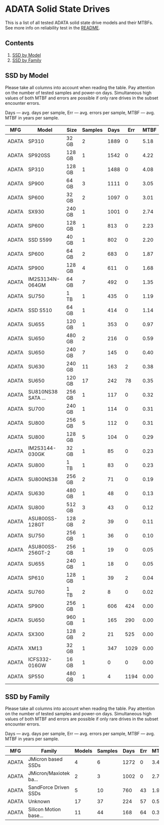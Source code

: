 ADATA Solid State Drives
========================

This is a list of all tested ADATA solid state drive models and their MTBFs. See
more info on reliability test in the [README](https://github.com/bsdhw/SMART).

Contents
--------

1. [ SSD by Model  ](#ssd-by-model)
2. [ SSD by Family ](#ssd-by-family)

SSD by Model
------------

Please take all columns into account when reading the table. Pay attention on the
number of tested samples and power-on days. Simultaneous high values of both MTBF
and errors are possible if only rare drives in the subset encounter errors.

Days — avg. days per sample,
Err  — avg. errors per sample,
MTBF — avg. MTBF in years per sample.

| MFG       | Model              | Size   | Samples | Days  | Err   | MTBF |
|-----------|--------------------|--------|---------|-------|-------|------|
| ADATA     | SP310              | 32 GB  | 2       | 1889  | 0     | 5.18   |
| ADATA     | SP920SS            | 128 GB | 1       | 1542  | 0     | 4.22   |
| ADATA     | SP310              | 128 GB | 1       | 1488  | 0     | 4.08   |
| ADATA     | SP900              | 64 GB  | 3       | 1111  | 0     | 3.05   |
| ADATA     | SP600              | 32 GB  | 2       | 1097  | 0     | 3.01   |
| ADATA     | SX930              | 240 GB | 1       | 1001  | 0     | 2.74   |
| ADATA     | SP600              | 128 GB | 1       | 813   | 0     | 2.23   |
| ADATA     | SSD S599           | 40 GB  | 1       | 802   | 0     | 2.20   |
| ADATA     | SP600              | 64 GB  | 2       | 683   | 0     | 1.87   |
| ADATA     | SP900              | 128 GB | 4       | 611   | 0     | 1.68   |
| ADATA     | IM2S3134N-064GM    | 64 GB  | 7       | 492   | 0     | 1.35   |
| ADATA     | SU750              | 1 TB   | 1       | 435   | 0     | 1.19   |
| ADATA     | SSD S510           | 64 GB  | 1       | 414   | 0     | 1.14   |
| ADATA     | SU655              | 120 GB | 1       | 353   | 0     | 0.97   |
| ADATA     | SU650              | 480 GB | 2       | 216   | 0     | 0.59   |
| ADATA     | SU650              | 240 GB | 7       | 145   | 0     | 0.40   |
| ADATA     | SU630              | 240 GB | 11      | 163   | 2     | 0.38   |
| ADATA     | SU650              | 120 GB | 17      | 242   | 78    | 0.35   |
| ADATA     | SU810NS38 SATA ... | 256 GB | 1       | 117   | 0     | 0.32   |
| ADATA     | SU700              | 240 GB | 1       | 114   | 0     | 0.31   |
| ADATA     | SU800              | 256 GB | 5       | 112   | 0     | 0.31   |
| ADATA     | SU800              | 128 GB | 5       | 104   | 0     | 0.29   |
| ADATA     | IM2S3144-030GK     | 32 GB  | 1       | 85    | 0     | 0.23   |
| ADATA     | SU800              | 1 TB   | 1       | 83    | 0     | 0.23   |
| ADATA     | SU800NS38          | 256 GB | 2       | 71    | 0     | 0.19   |
| ADATA     | SU630              | 480 GB | 1       | 48    | 0     | 0.13   |
| ADATA     | SU800              | 512 GB | 3       | 43    | 0     | 0.12   |
| ADATA     | ASU800SS-128GT     | 128 GB | 2       | 39    | 0     | 0.11   |
| ADATA     | SU750              | 256 GB | 1       | 36    | 0     | 0.10   |
| ADATA     | ASU800SS-256GT-2   | 256 GB | 1       | 19    | 0     | 0.05   |
| ADATA     | SU655              | 240 GB | 1       | 18    | 0     | 0.05   |
| ADATA     | SP610              | 128 GB | 1       | 39    | 2     | 0.04   |
| ADATA     | SU760              | 1 TB   | 2       | 8     | 0     | 0.02   |
| ADATA     | SP900              | 256 GB | 1       | 606   | 424   | 0.00   |
| ADATA     | SU650              | 960 GB | 1       | 165   | 290   | 0.00   |
| ADATA     | SX300              | 128 GB | 2       | 21    | 525   | 0.00   |
| ADATA     | XM13               | 32 GB  | 1       | 347   | 1029  | 0.00   |
| ADATA     | ICFS332-016GW      | 16 GB  | 1       | 0     | 0     | 0.00   |
| ADATA     | SP550              | 480 GB | 1       | 4     | 1194  | 0.00   |

SSD by Family
-------------

Please take all columns into account when reading the table. Pay attention on the
number of tested samples and power-on days. Simultaneous high values of both MTBF
and errors are possible if only rare drives in the subset encounter errors.

Days — avg. days per sample,
Err  — avg. errors per sample,
MTBF — avg. MTBF in years per sample.

| MFG       | Family                 | Models | Samples | Days  | Err   | MTBF |
|-----------|------------------------|--------|---------|-------|-------|------|
| ADATA     | JMicron based SSDs     | 4      | 6       | 1272  | 0     | 3.49   |
| ADATA     | JMicron/Maxiotek ba... | 2      | 3       | 1002  | 0     | 2.75   |
| ADATA     | SandForce Driven SSDs  | 5      | 10      | 760   | 43    | 1.92   |
| ADATA     | Unknown                | 17     | 37      | 224   | 57    | 0.57   |
| ADATA     | Silicon Motion base... | 11     | 44      | 168   | 64    | 0.33   |
